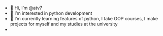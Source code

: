 - 👋 Hi, I’m @atv7
- 👀 I’m interested in python development
- 🌱 I’m currently learning features of python, I take OOP courses, I make projects for myself and my studies at the university
- 

<!---
atv7/atv7 is a ✨ special ✨ repository because its `README.md` (this file) appears on your GitHub profile.
You can click the Preview link to take a look at your changes.
--->
